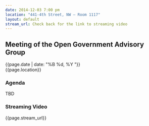 ```yaml
---
date: 2014-12-03 7:00 pm
location: "441-4th Street, NW – Room 1117"
layout: default
stream_url: Check back for the link to streaming video
---
```


## Meeting of the Open Government Advisory Group

{{page.date | date: "%B %d, %Y "}}<br>{{page.location}}

### Agenda

TBD

### Streaming Video

{{page.stream_url}}